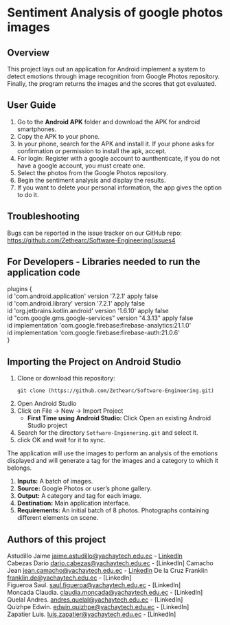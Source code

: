 # Sentiment Analysis of google photos images

## Overview  
This project lays out an application for Android implement a system to detect emotions through image recognition from Google Photos repository. Finally, the program returns the images and the scores that got evaluated.

## User Guide 

1. Go to the **Android APK** folder and download the APK for android smartphones.
2. Copy the APK to your phone.
3. In your phone, search for the APK and install it. If your phone asks for confirmation or permission to install the apk, accept.
4. For login:
    Register with a google account to aunthenticate, if you do not have a google account, you must create one.
5. Select the photos from the Google Photos repository.
6. Begin the sentiment analysis and display the results.
7. If you want to delete your personal information, the app gives the option to do it.
 
 ## Troubleshooting
Bugs can be reported in the issue tracker on our GitHub repo: https://github.com/Zethearc/Software-Engineering/issues4


## For Developers - Libraries needed to run the application code


  plugins   {   
      id 'com.android.application' version '7.2.1' apply false  
      id 'com.android.library' version '7.2.1' apply false  
      id 'org.jetbrains.kotlin.android' version '1.6.10' apply false  
      id "com.google.gms.google-services" version "4.3.13" apply false  
      id implementation 'com.google.firebase:firebase-analytics:21.1.0'  
      id implementation 'com.google.firebase:firebase-auth:21.0.6'  
  }
## Importing the Project on Android Studio
1. Clone or download this repository:
     ```
     git clone (https://github.com/Zethearc/Software-Engineering.git)
     ```
2. Open Android Studio
3. Click on File -> New -> Import Project
     - **First Time using Android Studio:** Click Open an existing Android Studio project
4. Search for the directory `Sotfware-Enginnering.git` and select it.
5.  click OK and wait for it to sync.

The application will use the images to perform an analysis of the emotions displayed and will generate a tag for the images and a category to which it belongs.
1. **Inputs:** A batch of images.
2. **Source:** Google Photos or user’s phone gallery.
3. **Output:** A category and tag for each image. 
4. **Destination:** Main application interface.
5. **Requirements:** An initial batch of 8 photos. Photographs containing different elements on scene.


## Authors of this project
Astudillo Jaime jaime.astudillo@yachaytech.edu.ec - [LinkedIn](https://www.linkedin.com/in/jaime-astudillo-664754228/)  
Cabezas Dario  dario.cabezas@yachaytech.edu.ec - [LinkedIn] 
Camacho Jean   jean.camacho@yachaytech.edu.ec - [LinkedIn](https://www.linkedin.com/in/jean-camacho-126126212)
De la Cruz Franklin franklin.de@yachaytech.edu.ec - [LinkedIn]   
Figueroa Saul. saul.figueroa@yachaytech.edu.ec - [LinkedIn]  
Moncada Claudia. claudia.moncada@yachaytech.edu.ec - [LinkedIn]  
Quelal Andres. andres.quelal@yachaytech.edu.ec - [LinkedIn]    
Quizhpe Edwin. edwin.quizhpe@yachaytech.edu.ec - [LinkedIn]  
Zapatier Luis. luis.zapatier@yachaytech.edu.ec - [LinkedIn]  


